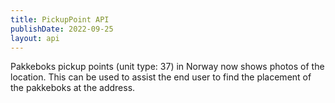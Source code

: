 ```yaml
---
title: PickupPoint API
publishDate: 2022-09-25
layout: api
---
```


Pakkeboks pickup points (unit type: 37) in Norway now shows photos of the location. 
This can be used to assist the end user to find the placement of the pakkeboks at the address. 
